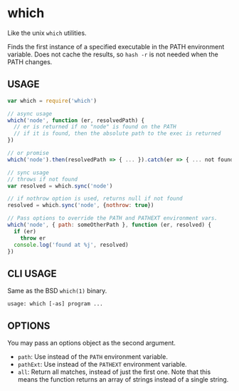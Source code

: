 # which

Like the unix `which` utilities.

Finds the first instance of a specified executable in the PATH
environment variable.  Does not cache the results, so `hash -r` is not
needed when the PATH changes.

## USAGE

```javascript
var which = require('which')

// async usage
which('node', function (er, resolvedPath) {
  // er is returned if no "node" is found on the PATH
  // if it is found, then the absolute path to the exec is returned
})

// or promise
which('node').then(resolvedPath => { ... }).catch(er => { ... not found ... })

// sync usage
// throws if not found
var resolved = which.sync('node')

// if nothrow option is used, returns null if not found
resolved = which.sync('node', {nothrow: true})

// Pass options to override the PATH and PATHEXT environment vars.
which('node', { path: someOtherPath }, function (er, resolved) {
  if (er)
    throw er
  console.log('found at %j', resolved)
})
```

## CLI USAGE

Same as the BSD `which(1)` binary.

```
usage: which [-as] program ...
```

## OPTIONS

You may pass an options object as the second argument.

- `path`: Use instead of the `PATH` environment variable.
- `pathExt`: Use instead of the `PATHEXT` environment variable.
- `all`: Return all matches, instead of just the first one.  Note that
  this means the function returns an array of strings instead of a
  single string.
